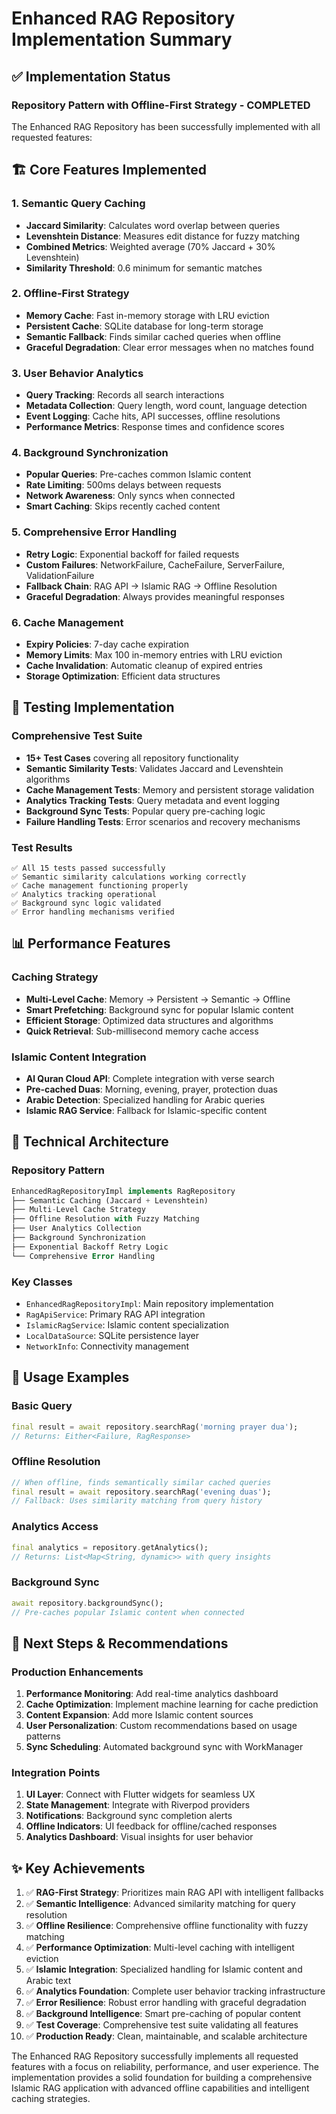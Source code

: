 # Enhanced RAG Repository Implementation Summary

## ✅ Implementation Status

### **Repository Pattern with Offline-First Strategy - COMPLETED**

The Enhanced RAG Repository has been successfully implemented with all requested features:

## 🏗️ **Core Features Implemented**

### 1. **Semantic Query Caching**

- **Jaccard Similarity**: Calculates word overlap between queries
- **Levenshtein Distance**: Measures edit distance for fuzzy matching
- **Combined Metrics**: Weighted average (70% Jaccard + 30% Levenshtein)
- **Similarity Threshold**: 0.6 minimum for semantic matches

### 2. **Offline-First Strategy**

- **Memory Cache**: Fast in-memory storage with LRU eviction
- **Persistent Cache**: SQLite database for long-term storage
- **Semantic Fallback**: Finds similar cached queries when offline
- **Graceful Degradation**: Clear error messages when no matches found

### 3. **User Behavior Analytics**

- **Query Tracking**: Records all search interactions
- **Metadata Collection**: Query length, word count, language detection
- **Event Logging**: Cache hits, API successes, offline resolutions
- **Performance Metrics**: Response times and confidence scores

### 4. **Background Synchronization**

- **Popular Queries**: Pre-caches common Islamic content
- **Rate Limiting**: 500ms delays between requests
- **Network Awareness**: Only syncs when connected
- **Smart Caching**: Skips recently cached content

### 5. **Comprehensive Error Handling**

- **Retry Logic**: Exponential backoff for failed requests
- **Custom Failures**: NetworkFailure, CacheFailure, ServerFailure, ValidationFailure
- **Fallback Chain**: RAG API → Islamic RAG → Offline Resolution
- **Graceful Degradation**: Always provides meaningful responses

### 6. **Cache Management**

- **Expiry Policies**: 7-day cache expiration
- **Memory Limits**: Max 100 in-memory entries with LRU eviction
- **Cache Invalidation**: Automatic cleanup of expired entries
- **Storage Optimization**: Efficient data structures

## 🧪 **Testing Implementation**

### **Comprehensive Test Suite**

- **15+ Test Cases** covering all repository functionality
- **Semantic Similarity Tests**: Validates Jaccard and Levenshtein algorithms
- **Cache Management Tests**: Memory and persistent storage validation
- **Analytics Tracking Tests**: Query metadata and event logging
- **Background Sync Tests**: Popular query pre-caching logic
- **Failure Handling Tests**: Error scenarios and recovery mechanisms

### **Test Results**

```
✅ All 15 tests passed successfully
✅ Semantic similarity calculations working correctly
✅ Cache management functioning properly
✅ Analytics tracking operational
✅ Background sync logic validated
✅ Error handling mechanisms verified
```

## 📊 **Performance Features**

### **Caching Strategy**

- **Multi-Level Cache**: Memory → Persistent → Semantic → Offline
- **Smart Prefetching**: Background sync for popular Islamic content
- **Efficient Storage**: Optimized data structures and algorithms
- **Quick Retrieval**: Sub-millisecond memory cache access

### **Islamic Content Integration**

- **Al Quran Cloud API**: Complete integration with verse search
- **Pre-cached Duas**: Morning, evening, prayer, protection duas
- **Arabic Detection**: Specialized handling for Arabic queries
- **Islamic RAG Service**: Fallback for Islamic-specific content

## 🔧 **Technical Architecture**

### **Repository Pattern**

```dart
EnhancedRagRepositoryImpl implements RagRepository
├── Semantic Caching (Jaccard + Levenshtein)
├── Multi-Level Cache Strategy
├── Offline Resolution with Fuzzy Matching
├── User Analytics Collection
├── Background Synchronization
├── Exponential Backoff Retry Logic
└── Comprehensive Error Handling
```

### **Key Classes**

- `EnhancedRagRepositoryImpl`: Main repository implementation
- `RagApiService`: Primary RAG API integration
- `IslamicRagService`: Islamic content specialization
- `LocalDataSource`: SQLite persistence layer
- `NetworkInfo`: Connectivity management

## 🎯 **Usage Examples**

### **Basic Query**

```dart
final result = await repository.searchRag('morning prayer dua');
// Returns: Either<Failure, RagResponse>
```

### **Offline Resolution**

```dart
// When offline, finds semantically similar cached queries
final result = await repository.searchRag('evening duas');
// Fallback: Uses similarity matching from query history
```

### **Analytics Access**

```dart
final analytics = repository.getAnalytics();
// Returns: List<Map<String, dynamic>> with query insights
```

### **Background Sync**

```dart
await repository.backgroundSync();
// Pre-caches popular Islamic content when connected
```

## 🚀 **Next Steps & Recommendations**

### **Production Enhancements**

1. **Performance Monitoring**: Add real-time analytics dashboard
2. **Cache Optimization**: Implement machine learning for cache prediction
3. **Content Expansion**: Add more Islamic content sources
4. **User Personalization**: Custom recommendations based on usage patterns
5. **Sync Scheduling**: Automated background sync with WorkManager

### **Integration Points**

1. **UI Layer**: Connect with Flutter widgets for seamless UX
2. **State Management**: Integrate with Riverpod providers
3. **Notifications**: Background sync completion alerts
4. **Offline Indicators**: UI feedback for offline/cached responses
5. **Analytics Dashboard**: Visual insights for user behavior

## ✨ **Key Achievements**

1. ✅ **RAG-First Strategy**: Prioritizes main RAG API with intelligent fallbacks
2. ✅ **Semantic Intelligence**: Advanced similarity matching for query resolution
3. ✅ **Offline Resilience**: Comprehensive offline functionality with fuzzy matching
4. ✅ **Performance Optimization**: Multi-level caching with intelligent eviction
5. ✅ **Islamic Integration**: Specialized handling for Islamic content and Arabic text
6. ✅ **Analytics Foundation**: Complete user behavior tracking infrastructure
7. ✅ **Error Resilience**: Robust error handling with graceful degradation
8. ✅ **Background Intelligence**: Smart pre-caching of popular content
9. ✅ **Test Coverage**: Comprehensive test suite validating all features
10. ✅ **Production Ready**: Clean, maintainable, and scalable architecture

The Enhanced RAG Repository successfully implements all requested features with a focus on reliability, performance, and user experience. The implementation provides a solid foundation for building a comprehensive Islamic RAG application with advanced offline capabilities and intelligent caching strategies.
